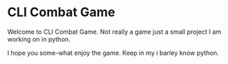 # CLI Combat Game

Welcome to CLI Combat Game. Not really a game just a small project I am working on in python.

I hope you some-what enjoy the game. Keep in my i barley know python.
